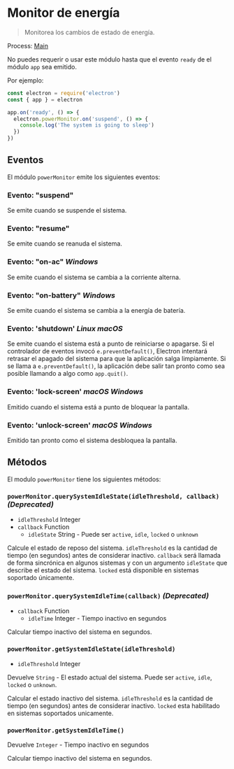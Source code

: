 # Monitor de energía

> Monitorea los cambios de estado de energía.

Process: [Main](../glossary.md#main-process)

No puedes requerir o usar este módulo hasta que el evento `ready` de el módulo `app` sea emitido.

Por ejemplo:

```javascript
const electron = require('electron')
const { app } = electron

app.on('ready', () => {
  electron.powerMonitor.on('suspend', () => {
    console.log('The system is going to sleep')
  })
})
```

## Eventos

El módulo `powerMonitor` emite los siguientes eventos:

### Evento: "suspend"

Se emite cuando se suspende el sistema.

### Evento: "resume"

Se emite cuando se reanuda el sistema.

### Evento: "on-ac" *Windows*

Se emite cuando el sistema se cambia a la corriente alterna.

### Evento: "on-battery" *Windows*

Se emite cuando el sistema se cambia a la energía de batería.

### Evento: 'shutdown' *Linux* *macOS*

Se emite cuando el sistema está a punto de reiniciarse o apagarse. Si el controlador de eventos invocó `e.preventDefault()`, Electron intentará retrasar el apagado del sistema para que la aplicación salga limpiamente. Si se llama a `e.preventDefault()`, la aplicación debe salir tan pronto como sea posible llamando a algo como `app.quit()`.

### Evento: 'lock-screen' *macOS* *Windows*

Emitido cuando el sistema está a punto de bloquear la pantalla.

### Evento: 'unlock-screen' *macOS* *Windows*

Emitido tan pronto como el sistema desbloquea la pantalla.

## Métodos

El modulo `powerMonitor` tiene los siguientes métodos:

### `powerMonitor.querySystemIdleState(idleThreshold, callback)` *(Deprecated)*

* `idleThreshold` Integer
* `callback` Function 
  * `idleState` String - Puede ser `active`, `idle`, `locked` o `unknown`

Calcule el estado de reposo del sistema. `idleThreshold` es la cantidad de tiempo (en segundos) antes de considerar inactivo. `callback` será llamada de forma sincrónica en algunos sistemas y con un argumento `idleState` que describe el estado del sistema. `locked` está disponible en sistemas soportado únicamente.

### `powerMonitor.querySystemIdleTime(callback)` *(Deprecated)*

* `callback` Function 
  * `idleTime` Integer - Tiempo inactivo en segundos

Calcular tiempo inactivo del sistema en segundos.

### `powerMonitor.getSystemIdleState(idleThreshold)`

* `idleThreshold` Integer

Devuelve `String` - El estado actual del sistema. Puede ser `active`, `idle`, `locked` o `unknown`.

Calcular el estado inactivo del sistema. `idleThreshold` es la cantidad de tiempo (en segundos) antes de considerar inactivo. `locked` esta habilitado en sistemas soportados unicamente.

### `powerMonitor.getSystemIdleTime()`

Devuelve `Integer` - Tiempo inactivo en segundos

Calcular tiempo inactivo del sistema en segundos.
